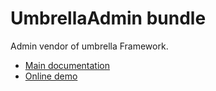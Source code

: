 UmbrellaAdmin bundle
=========

Admin vendor of umbrella Framework.
 - [Main documentation](https://github.com/acantepie/umbrella-admin-demo)
 - [Online demo](https://umbrella-corp.dev)
